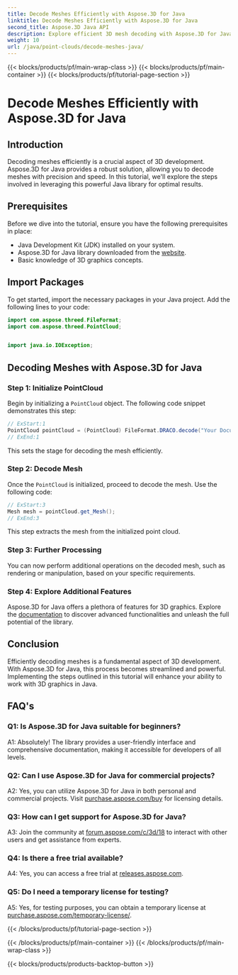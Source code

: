 ```yaml
---
title: Decode Meshes Efficiently with Aspose.3D for Java
linktitle: Decode Meshes Efficiently with Aspose.3D for Java
second_title: Aspose.3D Java API
description: Explore efficient 3D mesh decoding with Aspose.3D for Java. Step-by-step tutorial for developers.
weight: 10
url: /java/point-clouds/decode-meshes-java/
---
```


{{< blocks/products/pf/main-wrap-class >}}
{{< blocks/products/pf/main-container >}}
{{< blocks/products/pf/tutorial-page-section >}}

# Decode Meshes Efficiently with Aspose.3D for Java

## Introduction

Decoding meshes efficiently is a crucial aspect of 3D development. Aspose.3D for Java provides a robust solution, allowing you to decode meshes with precision and speed. In this tutorial, we'll explore the steps involved in leveraging this powerful Java library for optimal results.

## Prerequisites

Before we dive into the tutorial, ensure you have the following prerequisites in place:

- Java Development Kit (JDK) installed on your system.
- Aspose.3D for Java library downloaded from the [website](https://releases.aspose.com/3d/java/).
- Basic knowledge of 3D graphics concepts.

## Import Packages

To get started, import the necessary packages in your Java project. Add the following lines to your code:

```java
import com.aspose.threed.FileFormat;
import com.aspose.threed.PointCloud;


import java.io.IOException;
```

## Decoding Meshes with Aspose.3D for Java

### Step 1: Initialize PointCloud

Begin by initializing a `PointCloud` object. The following code snippet demonstrates this step:

```java
// ExStart:1
PointCloud pointCloud = (PointCloud) FileFormat.DRACO.decode("Your Document Directory" + "point_cloud_no_qp.drc");
// ExEnd:1
```

This sets the stage for decoding the mesh efficiently.

### Step 2: Decode Mesh

Once the `PointCloud` is initialized, proceed to decode the mesh. Use the following code:

```java
// ExStart:3
Mesh mesh = pointCloud.get_Mesh();
// ExEnd:3
```

This step extracts the mesh from the initialized point cloud.

### Step 3: Further Processing

You can now perform additional operations on the decoded mesh, such as rendering or manipulation, based on your specific requirements.

### Step 4: Explore Additional Features

Aspose.3D for Java offers a plethora of features for 3D graphics. Explore the [documentation](https://reference.aspose.com/3d/java/) to discover advanced functionalities and unleash the full potential of the library.

## Conclusion

Efficiently decoding meshes is a fundamental aspect of 3D development. With Aspose.3D for Java, this process becomes streamlined and powerful. Implementing the steps outlined in this tutorial will enhance your ability to work with 3D graphics in Java.

## FAQ's

### Q1: Is Aspose.3D for Java suitable for beginners?

A1: Absolutely! The library provides a user-friendly interface and comprehensive documentation, making it accessible for developers of all levels.

### Q2: Can I use Aspose.3D for Java for commercial projects?

A2: Yes, you can utilize Aspose.3D for Java in both personal and commercial projects. Visit [purchase.aspose.com/buy](https://purchase.aspose.com/buy) for licensing details.

### Q3: How can I get support for Aspose.3D for Java?

A3: Join the community at [forum.aspose.com/c/3d/18](https://forum.aspose.com/c/3d/18) to interact with other users and get assistance from experts.

### Q4: Is there a free trial available?

A4: Yes, you can access a free trial at [releases.aspose.com](https://releases.aspose.com/).

### Q5: Do I need a temporary license for testing?

A5: Yes, for testing purposes, you can obtain a temporary license at [purchase.aspose.com/temporary-license/](https://purchase.aspose.com/temporary-license/).


{{< /blocks/products/pf/tutorial-page-section >}}

{{< /blocks/products/pf/main-container >}}
{{< /blocks/products/pf/main-wrap-class >}}

{{< blocks/products/products-backtop-button >}}
